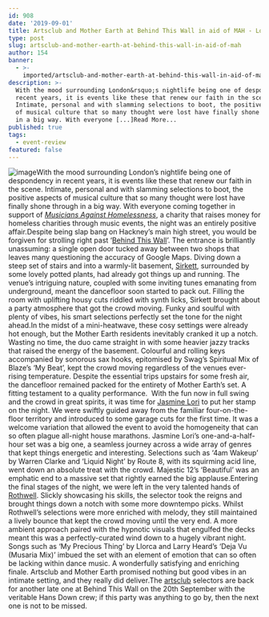 ```yaml
---
id: 908
date: '2019-09-01'
title: Artsclub and Mother Earth at Behind This Wall in aid of MAH - Loose Lips
type: post
slug: artsclub-and-mother-earth-at-behind-this-wall-in-aid-of-mah
author: 154
banner:
  - >-
    imported/artsclub-and-mother-earth-at-behind-this-wall-in-aid-of-mah/image908.jpeg
description: >-
  With the mood surrounding London&rsquo;s nightlife being one of despondency in
  recent years, it is events like these that renew our faith in the scene.
  Intimate, personal and with slamming selections to boot, the positive aspects
  of musical culture that so many thought were lost have finally shone through
  in a big way. With everyone [...]Read More...
published: true
tags:
  - event-review
featured: false
---
```

![image](../imported/artsclub-and-mother-earth-at-behind-this-wall-in-aid-of-mah/image908.jpeg)With the mood surrounding London’s nightlife being one of despondency in recent years, it is events like these that renew our faith in the scene. Intimate, personal and with slamming selections to boot, the positive aspects of musical culture that so many thought were lost have finally shone through in a big way. With everyone coming together in support of [_Musicians Against Homelessness_](https://business.facebook.com/mahgigs/), a charity that raises money for homeless charities through music events, the night was an entirely positive affair.Despite being slap bang on Hackney’s main high street, you would be forgiven for strolling right past ‘[Behind This Wall](http://www.behindthiswall.com/)’. The entrance is brilliantly unassuming: a single open door tucked away between two shops that leaves many questioning the accuracy of Google Maps. Diving down a steep set of stairs and into a warmly-lit basement, [Sirkett](https://soundcloud.com/sirkett), surrounded by some lovely potted plants, had already got things up and running. The venue’s intriguing nature, coupled with some inviting tunes emanating from underground, meant the dancefloor soon started to pack out. Filling the room with uplifting housy cuts riddled with synth licks, Sirkett brought about a party atmosphere that got the crowd moving. Funky and soulful with plenty of vibes, his smart selections perfectly set the tone for the night ahead.In the midst of a mini-heatwave, these cosy settings were already hot enough, but the Mother Earth residents inevitably cranked it up a notch. Wasting no time, the duo came straight in with some heavier jazzy tracks that raised the energy of the basement. Colourful and rolling keys accompanied by sonorous sax hooks, epitomised by Swag’s Spiritual Mix of Blaze’s ‘My Beat’, kept the crowd moving regardless of the venues ever-rising temperature. Despite the essential trips upstairs for some fresh air, the dancefloor remained packed for the entirety of Mother Earth’s set. A fitting testament to a quality performance.  With the fun now in full swing and the crowd in great spirits, it was time for [Jasmine Lori](https://soundcloud.com/jasminegrayling) to put her stamp on the night. We were swiftly guided away from the familiar four-on-the-floor territory and introduced to some garage cuts for the first time. It was a welcome variation that allowed the event to avoid the homogeneity that can so often plague all-night house marathons. Jasmine Lori’s one-and-a-half-hour set was a big one, a seamless journey across a wide array of genres that kept things energetic and interesting. Selections such as ‘4am Wakeup’ by Warren Clarke and ‘Liquid Night’ by Route 8, with its squirming acid line, went down an absolute treat with the crowd. Majestic 12’s ‘Beautiful’ was an emphatic end to a massive set that rightly earned the big applause.Entering the final stages of the night, we were left in the very talented hands of [Rothwell](https://soundcloud.com/joe-rothwell-2). Slickly showcasing his skills, the selector took the reigns and brought things down a notch with some more downtempo picks. Whilst Rothwell’s selections were more enriched with melody, they still maintained a lively bounce that kept the crowd moving until the very end. A more ambient approach paired with the hypnotic visuals that engulfed the decks meant this was a perfectly-curated wind down to a hugely vibrant night. Songs such as ‘My Precious Thing’ by Llorca and Larry Heard’s ‘Deja Vu (Musaria Mix)’ imbued the set with an element of emotion that can so often be lacking within dance music. A wonderfully satisfying and enriching finale. Artsclub and Mother Earth promised nothing but good vibes in an intimate setting, and they really did deliver.The [artsclub](https://www.facebook.com/artsclubldn/) selectors are back for another late one at Behind This Wall on the 20th September with the veritable Hans Down crew; if this party was anything to go by, then the next one is not to be missed.